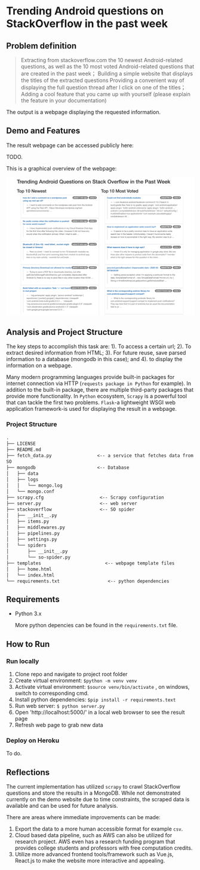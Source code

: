 # Trending Android questions on StackOverflow in the past week

## Problem definition

> Extracting from stackoverflow.com the 10 newest Android-related questions, as well as the 10 most voted Android-related questions that are created in the past week；
> Building a simple website that displays the titles of the extracted questions
> Providing a convenient way of displaying the full question thread after I click on one of the titles；
> Adding a cool feature that you came up with yourself (please explain the feature in your documentation)

The output is a webpage displaying the requested information.

## Demo and Features

The result webpage can be accessed publicly here:

TODO.

This is a graphical overview of the webpage:

![image-20200210082536619](readme-medium/demo-page.png)

## Analysis and Project Structure

The key steps to accomplish this task are: 
1). To access a certain url; 
2). To extract desired information from HTML;
3). For future reuse, save parsed information to a database (mongodb in this case); and 
4). to display the information on a webpage. 

Many modern programming languages provide built-in packages for internet connection via HTTP (`requests package in Python` for example). In addition to the built-in package, there are multiple third-party packages that provide more functionality. In `Python` ecosystem, `Scrapy` is a powerful tool that can tackle the first two problems. `Flask`-a lightweight WSGI web application framework-is used for displaying the result in a webpage. 

### Project Structure

```
.
├── LICENSE
├── README.md
├── fetch_data.py                 <-- a service that fetches data from SO
├── mongodb                       <-- Database 
│   ├── data
│   ├── logs
│   │   └── mongo.log
│   └── mongo.conf
├── scrapy.cfg                     <-- Scrapy configuration 
├── server.py                      <-- web server 
├── stackoverflow                  <-- SO spider
│   ├── __init__.py
│   ├── items.py
│   ├── middlewares.py
│   ├── pipelines.py
│   ├── settings.py
│   └── spiders
│       ├── __init__.py
│       └── so-spider.py
├── templates                        <-- webpage template files
│   ├── home.html
│   └── index.html
└── requirements.txt                  <-- python dependencies 

```

## Requirements

- Python 3.x

  More python depencies can be found in the `requirements.txt` file.

## How to Run

### Run locally 

1. Clone repo and navigate to project root folder
2. Create virtual environment: `$python -m venv venv`
3. Activate virtual environment: `$source venv/bin/activate` , on windows, switch to corresponding cmd. 
4. Install python dependencies: `$pip install -r requirements.text`
5. Run web server: `$ python server.py`
6. Open 'http://localhost:5000/' in a local web browser to see the result page
7. Refresh web page to grab new data

### Deploy on Heroku

To do.

## Reflections

The current implementation has utilized `scrapy` to crawl StackOverflow questions and store the results in a MongoDB. While not demonstrated currently on the demo website due to time constraints, the scraped data is available and can be used for future analysis. 

There are areas where immediate improvements can be made:

1. Export the data to a more human accessible format for example `csv`.
2. Cloud based data pipeline, such as AWS can also be utilized for research project. AWS even has a research funding program that provides college students and professors with free computation credits. 
3. Utilize more advanced frontend tools/framework such as Vue.js, React.js to make the website more interactive and appealing.  
